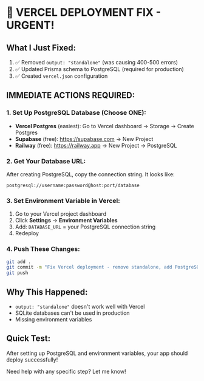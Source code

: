 # 🚨 VERCEL DEPLOYMENT FIX - URGENT!

## What I Just Fixed:

1. ✅ Removed `output: "standalone"` (was causing 400-500 errors)
2. ✅ Updated Prisma schema to PostgreSQL (required for production)
3. ✅ Created `vercel.json` configuration

## IMMEDIATE ACTIONS REQUIRED:

### 1. Set Up PostgreSQL Database (Choose ONE):

- **Vercel Postgres** (easiest): Go to Vercel dashboard → Storage → Create Postgres
- **Supabase** (free): https://supabase.com → New Project
- **Railway** (free): https://railway.app → New Project → PostgreSQL

### 2. Get Your Database URL:

After creating PostgreSQL, copy the connection string. It looks like:

```
postgresql://username:password@host:port/database
```

### 3. Set Environment Variable in Vercel:

1. Go to your Vercel project dashboard
2. Click **Settings** → **Environment Variables**
3. Add: `DATABASE_URL` = your PostgreSQL connection string
4. Redeploy

### 4. Push These Changes:

```bash
git add .
git commit -m "Fix Vercel deployment - remove standalone, add PostgreSQL"
git push
```

## Why This Happened:

- `output: "standalone"` doesn't work well with Vercel
- SQLite databases can't be used in production
- Missing environment variables

## Quick Test:

After setting up PostgreSQL and environment variables, your app should deploy successfully!

Need help with any specific step? Let me know!
